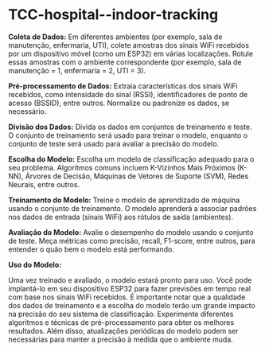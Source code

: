 # TCC-hospital--indoor-tracking

**Coleta de Dados:**
Em diferentes ambientes (por exemplo, sala de manutenção, enfermaria, UTI), colete amostras dos sinais WiFi recebidos por um dispositivo móvel (como um ESP32) em várias localizações.
Rotule essas amostras com o ambiente correspondente (por exemplo, sala de manutenção = 1, enfermaria = 2, UTI = 3).

**Pré-processamento de Dados:**
Extraia características dos sinais WiFi recebidos, como intensidade do sinal (RSSI), identificadores de ponto de acesso (BSSID), entre outros.
Normalize ou padronize os dados, se necessário.

**Divisão dos Dados:**
Divida os dados em conjuntos de treinamento e teste. O conjunto de treinamento será usado para treinar o modelo, enquanto o conjunto de teste será usado para avaliar a precisão do modelo.

**Escolha do Modelo:**
Escolha um modelo de classificação adequado para o seu problema. Algoritmos comuns incluem K-Vizinhos Mais Próximos (K-NN), Árvores de Decisão, Máquinas de Vetores de Suporte (SVM), Redes Neurais, entre outros.

**Treinamento do Modelo:**
Treine o modelo de aprendizado de máquina usando o conjunto de treinamento. O modelo aprenderá a associar padrões nos dados de entrada (sinais WiFi) aos rótulos de saída (ambientes).

**Avaliação do Modelo:**
Avalie o desempenho do modelo usando o conjunto de teste. Meça métricas como precisão, recall, F1-score, entre outros, para entender o quão bem o modelo está performando.

**Uso do Modelo:**

Uma vez treinado e avaliado, o modelo estará pronto para uso. Você pode implantá-lo em seu dispositivo ESP32 para fazer previsões em tempo real com base nos sinais WiFi recebidos.
É importante notar que a qualidade dos dados de treinamento e a escolha do modelo terão um grande impacto na precisão do seu sistema de classificação. Experimente diferentes algoritmos e técnicas de pré-processamento para obter os melhores resultados. Além disso, atualizações periódicas do modelo podem ser necessárias para manter a precisão à medida que o ambiente muda.
